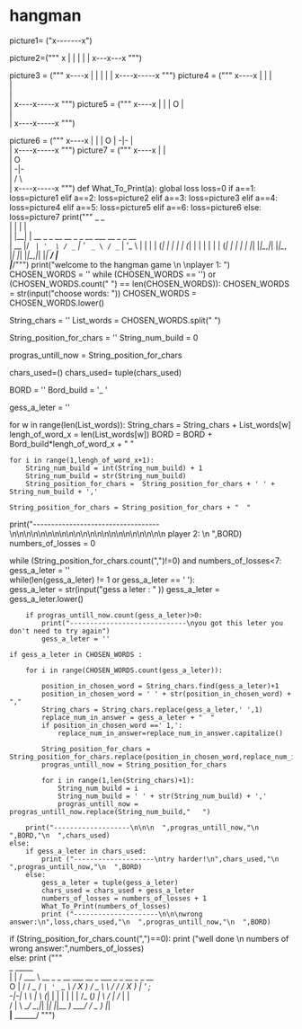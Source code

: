 # hangman

picture1= ("x-------x")

picture2=("""    x
     |
     |
     |
     |
     | 
 x---x---x """)

picture3 = ("""     x----x
      |
      |
      |
      |
      | 
 x----x-----x """)
picture4 = ("""     x----x
      |    |
      |    
      |    
      |    
      | 
 x----x-----x """)
picture5 = ("""     x----x
      |    |
      |    O
      |    
      |    
      | 
 x----x-----x """)

picture6 = ("""     x----x
      |    |
      |    O
      |   -|-
      |    
      | 
 x----x-----x """)
picture7 = ("""     x----x
      |    |   
      |    O   
      |   -|-  
      |   / \  
      | 
 x----x-----x   """)
def What_To_Print(a):
    global loss
    loss=0
    if a==1:
        loss=picture1
    elif a==2:
        loss=picture2
    elif a==3:
        loss=picture3
    elif a==4:
        loss=picture4
    elif a==5:
        loss=picture5
    elif a==6:
        loss=picture6
    else:
        loss=picture7
print("""  _    _                                         
 | |  | |                                        
 | |__| | __ _ _ __   __ _ _ __ ___   __ _ _ __  
 |  __  |/ _` | '_ \ / _` | '_ ` _ \ / _` | '_ \ 
 | |  | | (_| | | | | (_| | | | | | | (_| | | | |
 |_|  |_|\__,_|_| |_|\__, |_| |_| |_|\__,_|_| |_|
                      __/ |                      
                     |___/""")
print("welcome to the hangman game \n \nplayer 1: ")
CHOSEN_WORDS = ''
while (CHOSEN_WORDS == '') or (CHOSEN_WORDS.count(" ") == len(CHOSEN_WORDS)):
     CHOSEN_WORDS = str(input("choose words: "))
CHOSEN_WORDS = CHOSEN_WORDS.lower()

String_chars = ''
List_words = CHOSEN_WORDS.split(" ")


String_position_for_chars = ''
String_num_build = 0

progras_untill_now = String_position_for_chars

chars_used=()
chars_used= tuple(chars_used)

BORD = ''
Bord_build = '_  '

gess_a_leter = ''
    
for w in range(len(List_words)):
    String_chars = String_chars + List_words[w]
    lengh_of_word_x = len(List_words[w])
    BORD = BORD + Bord_build*lengh_of_word_x + "  "
    
    for i in range(1,lengh_of_word_x+1):
        String_num_build = int(String_num_build) + 1
        String_num_build = str(String_num_build)
        String_position_for_chars =  String_position_for_chars + ' ' + String_num_build + ','
    
    String_position_for_chars = String_position_for_chars + "  "

print("-----------------------------------\n\n\n\n\n\n\n\n\n\n\n\n\n\n\n\n\n\n\n\n\n\n player 2: \n  ",BORD)
numbers_of_losses = 0

while (String_position_for_chars.count(",")!=0) and numbers_of_losses<7:
    gess_a_leter = ''              
    while(len(gess_a_leter) != 1 or gess_a_leter == ' '):  
        gess_a_leter = str(input("gess a leter : " ))
        gess_a_leter = gess_a_leter.lower()         
        
        if progras_untill_now.count(gess_a_leter)>0:
            print("-----------------------------\nyou got this leter you don't need to try again")
            gess_a_leter = ''
    
    if gess_a_leter in CHOSEN_WORDS :
                  
        for i in range(CHOSEN_WORDS.count(gess_a_leter)):
                 
            position_in_chosen_word = String_chars.find(gess_a_leter)+1
            position_in_chosen_word = ' ' + str(position_in_chosen_word) + ","
            String_chars = String_chars.replace(gess_a_leter,' ',1)
            replace_num_in_answer = gess_a_leter + "  "
            if position_in_chosen_word ==' 1,':
                replace_num_in_answer=replace_num_in_answer.capitalize()
                         
            String_position_for_chars = String_position_for_chars.replace(position_in_chosen_word,replace_num_in_answer)
            progras_untill_now = String_position_for_chars
                        
            for i in range(1,len(String_chars)+1):
                String_num_build = i
                String_num_build = ' ' + str(String_num_build) + ','
                progras_untill_now = progras_untill_now.replace(String_num_build,"   ")
                  
        print("-------------------\n\n\n  ",progras_untill_now,"\n  ",BORD,"\n  ",chars_used)
    else:
        if gess_a_leter in chars_used:
            print ("--------------------\ntry harder!\n",chars_used,"\n  ",progras_untill_now,"\n  ",BORD)  
        else:
            gess_a_leter = tuple(gess_a_leter)
            chars_used = chars_used + gess_a_leter 
            numbers_of_losses = numbers_of_losses + 1
            What_To_Print(numbers_of_losses)
            print ("---------------------\n\n\nwrong answer:\n",loss,chars_used,"\n  ",progras_untill_now,"\n  ",BORD)  
if (String_position_for_chars.count(",")==0):
    print ("well done \n numbers of wrong answer:",numbers_of_losses)   
else:
    print ("""      
    _       _____    
   | |    /  ___  \   __ _  _ __ ___  __ _      ___  _    _  __ _   _ __                                         
   O |   /  /  _\__  / _` | '_ ` _ \ / X _)    / _ \ \ \/ / / X _) | '_ ;                                  
  -|-|   \  \ |_  \   (_| | | | | | |  /_       (_) | \  / |   /_  | |                                  
  / \|    \  \__/    \__,_|_| |_| |_|\__ _)    \___/   \/   \__ _) |_|                         
   __|__   \______/                                                                  """)

